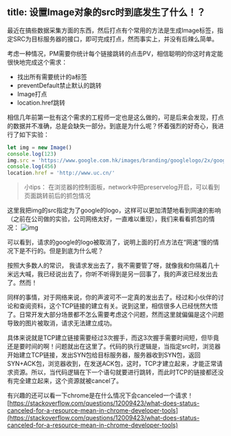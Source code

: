 title: 设置Image对象的src时到底发生了什么！？
---

最近在搞些数据采集方面的东西，然后打点有个常用的方法是生成Image标签，指定SRC为目标服务器的接口，即可完成打点，然而事实上，并没有后辣么简单。

考虑一种情况，PM需要你统计每个链接跳转的点击PV，相信聪明的你这时肯定能很快地完成这个需求：
* 找出所有需要统计的a标签
* preventDefault禁止默认的跳转
* Image打点
* location.href跳转

相信几年前第一批有这个需求的工程师一定也是这么做的，可是后来会发现，打点的数据并不准确，总是会缺失一部分。到底是为什么呢？怀着强烈的好奇心，我进行了如下实验：

```js
let img = new Image()
console.log(123)
img.src = 'https://www.google.com.hk/images/branding/googlelogo/2x/googlelogo_color_120x44dp.png'
console.log(456)
location.href = 'http://www.uc.cn/'
```

<blockquote>小tips： 在浏览器的控制面板，network中把preservelog开启，可以看到页面跳转前后的抓包情况</blockquote>

这里我把img的src指定为了google的logo，这样可以更加清楚地看到网速的影响（之前在公司做的实验，公司网络太好，一直难以重现），我们来看看抓包的情况：
![img](https://user-images.githubusercontent.com/8369212/27091314-5e619b38-5092-11e7-955a-acd8824e38e7.png)

可以看到，请求的google的logo被取消了，说明上面的打点方法在“网速”慢的情况下是不行的。但是到底为什么呢？

按照大多数人的常识， 我请求发出去了，我不需要管了呀，就像我和你隔着几十米远大喊，我已经说出去了，你听不听得到是另一回事了，我的声波已经发出去了。然而！

同样的事情，对于网络来说，你的声波可不一定真的发出去了。经过和小伙伴的讨论和查阅资料，这个TCP链接的建立有关。说到这里，相信很多人已经恍然大悟了。日常开发大部分场景都不怎么需要考虑这个问题，然而这里就偏偏是这个问题导致的图片被取消，请求无法建立成功。

具体来说就是TCP建立链接需要经过3次握手，而这3次握手需要时间短，但毕竟还是要时间的啊！问题就出在这里了。代码的执行逻辑是，当指定src时，浏览器开始建立TCP链接，发出SYN包给目标服务器，服务器收到SYN包，返回SYN+ACK包，浏览器收到，在发送ACK包，这时，TCP才建立起来，才能正常请求资源。所以，当代码逻辑在下一个语句就要进行跳转，而此时TCP的链接都还没有完全建立起来，这个资源就被cancel了。

有兴趣的还可以看一下chrome是在什么情况下会canceled一个请求！[https://stackoverflow.com/questions/12009423/what-does-status-canceled-for-a-resource-mean-in-chrome-developer-tools](https://stackoverflow.com/questions/12009423/what-does-status-canceled-for-a-resource-mean-in-chrome-developer-tools)


